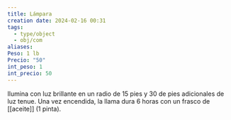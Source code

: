 ```yaml
---
title: Lámpara
creation date: 2024-02-16 00:31
tags:
  - type/object
  - obj/com
aliases: 
Peso: 1 lb
Precio: "50"
int_peso: 1
int_precio: 50
---
```

Ilumina con luz brillante en un radio de 15 pies y 30 de pies adicionales de luz tenue. Una vez encendida, la llama dura 6 horas con un frasco de [[aceite]] (1 pinta).
